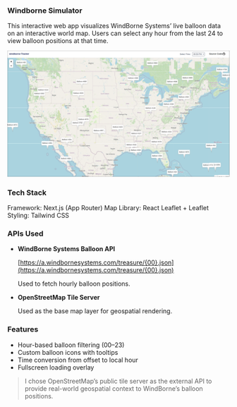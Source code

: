### Windborne Simulator

This interactive web app visualizes WindBorne Systems’ live balloon data on an interactive world map. Users can select any hour from the last 24 to view balloon positions at that time.

![Screenshot](./screenshot.png)


### Tech Stack
Framework: Next.js (App Router)
Map Library: React Leaflet + Leaflet
Styling: Tailwind CSS


### APIs Used
- **WindBorne Systems Balloon API**

  [https://a.windbornesystems.com/treasure/{00}.json](https://a.windbornesystems.com/treasure/{00}.json)

  Used to fetch hourly balloon positions.

- **OpenStreetMap Tile Server**

  Used as the base map layer for geospatial rendering.


### Features
- Hour-based balloon filtering (00–23)
- Custom balloon icons with tooltips
- Time conversion from offset to local hour
- Fullscreen loading overlay


> I chose OpenStreetMap’s public tile server as the external API to provide real-world geospatial context to WindBorne’s balloon positions.
